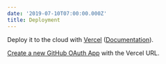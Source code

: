 ```yaml
---
date: '2019-07-10T07:00:00.000Z'
title: Deployment
---
```

Deploy it to the cloud with [Vercel](https://vercel.com/import?filter=next.js&utm_source=github&utm_medium=readme&utm_campaign=next-example) ([Documentation](https://nextjs.org/docs/deployment)).

[Create a new GitHub OAuth App]() with the Vercel URL.